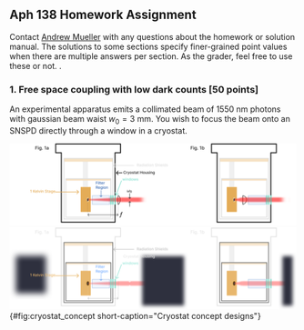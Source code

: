 ## Aph 138 Homework Assignment

<span class=blue>Contact [Andrew Mueller](mailto:andrewstermueller@gmail.com) with any questions about the homework or solution manual. The solutions to some sections specify finer-grained point values when there are multiple answers per section. As the grader, feel free to use these or not. </span>.

### 1. Free space coupling with low dark counts [50 points]
An experimental apparatus emits a collimated beam of $1550~\mathrm{nm}$ photons with gaussian beam waist $w_0 = 3~\mathrm{mm}$. You wish to focus the beam onto an SNSPD directly through a window in a cryostat. 


![**Cryostat concept designs**](./figs_05/fig1_light.svg#only-light)
![**Cryostat concept designs**](./figs_05/fig1_dark.svg#only-dark){#fig:cryostat_concept
short-caption="Cryostat concept designs"}